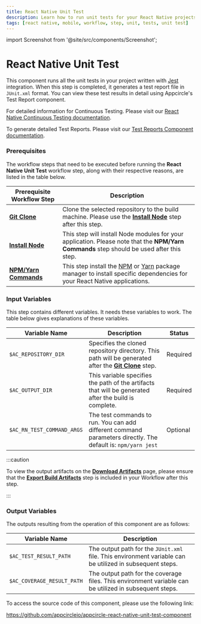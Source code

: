 ```yaml
---
title: React Native Unit Test
description: Learn how to run unit tests for your React Native projects easily with Appcircle, ensuring high-quality code and improved app performance.
tags: [react native, mobile, workflow, step, unit, tests, unit test]
---
```


import Screenshot from '@site/src/components/Screenshot';

# React Native Unit Test

This component runs all the unit tests in your project written with [Jest](https://jestjs.io/docs/tutorial-react-native) integration. When this step is completed, it generates a test report file in `JUnit.xml` format. You can view these test results in detail using Appcircle's Test Report component.

For detailed information for Continuous Testing. Please visit our [React Native Continuous Testing documentation](/continuous-testing/ios-testing/running-ios-unit-and-ui-tests).

To generate detailed Test Reports. Please visit our [Test Reports Component documentation](/workflows/react-native-specific-workflow-steps/test-reports-react-native).

### Prerequisites

The workflow steps that need to be executed before running the **React Native Unit Test** workflow step, along with their respective reasons, are listed in the table below.

| Prerequisite Workflow Step                                                                                | Description                                                                                                                                                                                        |
|-----------------------------------------------------------------------------------------------------------|----------------------------------------------------------------------------------------------------------------------------------------------------------------------------------------------------|
| [**Git Clone**](https://docs.appcircle.io/workflows/common-workflow-steps#git-clone)                      | Clone the selected repository to the build machine. Please use the [**Install Node**](https://docs.appcircle.io/workflows/react-native-specific-workflow-steps#install-node) step after this step. |
| [**Install Node**](https://docs.appcircle.io/workflows/react-native-specific-workflow-steps#install-node) | This step will install Node modules for your application. Please note that the **NPM/Yarn Commands** step should be used after this step.                                                          |
| [**NPM/Yarn Commands**](/workflows/react-native-specific-workflow-steps/npm-yarn-commands)                | This step install the [NPM](https://www.npmjs.com/) or [Yarn](https://www.npmjs.com/package/yarn) package manager to install specific dependencies for your React Native applications.             |

<Screenshot url='https://cdn.appcircle.io/docs/assets/BE4443-rnUnitFlowOrder.png'/>

### Input Variables

This step contains different variables. It needs these variables to work. The table below gives explanations of these variables.

<Screenshot url='https://cdn.appcircle.io/docs/assets/BE4443-rnUnitFlowInputs.png' />

| Variable Name              | Description                                                                                                                                                                 | Status   |
|----------------------------|-----------------------------------------------------------------------------------------------------------------------------------------------------------------------------|----------|
| `$AC_REPOSITORY_DIR`       | Specifies the cloned repository directory. This path will be generated after the [**Git Clone**](https://docs.appcircle.io/workflows/common-workflow-steps#git-clone) step. | Required |
| `$AC_OUTPUT_DIR`           | This variable specifies the path of the artifacts that will be generated after the build is complete.                                                                       | Required |
| `$AC_RN_TEST_COMMAND_ARGS` | The test commands to run. You can add different command parameters directly. The default is: `npm/yarn jest`                                                                | Optional |

:::caution

To view the output artifacts on the [**Download Artifacts**](/workflows/common-workflow-steps/export-build-artifacts) page, please ensure that the [**Export Build Artifacts**](/workflows/common-workflow-steps/export-build-artifacts) step is included in your Workflow after this step.

:::

### Output Variables

The outputs resulting from the operation of this component are as follows:

| Variable Name              | Description                                                                                              |
|----------------------------|----------------------------------------------------------------------------------------------------------|
| `$AC_TEST_RESULT_PATH`     | The output path for the `JUnit.xml` file. This environment variable can be utilized in subsequent steps. |
| `$AC_COVERAGE_RESULT_PATH` | The output path for the coverage files. This environment variable can be utilized in subsequent steps.   |

To access the source code of this component, please use the following link:

https://github.com/appcircleio/appcircle-react-native-unit-test-component